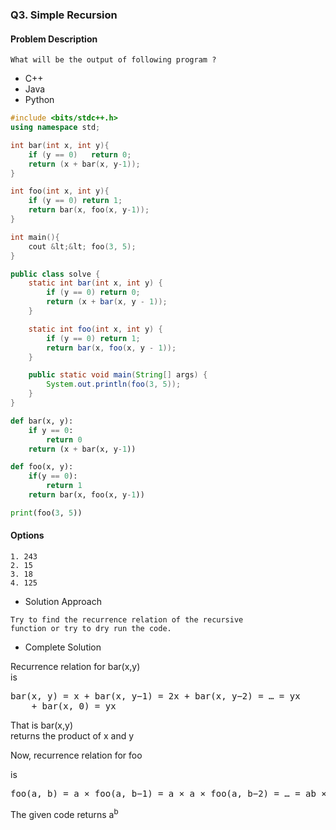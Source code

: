### Q3. Simple Recursion
#### Problem Description
```text
What will be the output of following program ?
```
<ul>
    <li>C++</li>
    <li>Java</li>
    <li>Python</li>
</ul>

```cpp
#include <bits/stdc++.h>
using namespace std;

int bar(int x, int y){
    if (y == 0)   return 0;
    return (x + bar(x, y-1));
}

int foo(int x, int y){
    if (y == 0) return 1;
    return bar(x, foo(x, y-1));
}

int main(){
    cout &lt;&lt; foo(3, 5);
}
```
```java
public class solve {
    static int bar(int x, int y) {
        if (y == 0) return 0;
        return (x + bar(x, y - 1));
    }

    static int foo(int x, int y) {
        if (y == 0) return 1;
        return bar(x, foo(x, y - 1));
    }

    public static void main(String[] args) {
        System.out.println(foo(3, 5));
    }
}
```

```python
def bar(x, y):
    if y == 0:
        return 0
    return (x + bar(x, y-1))

def foo(x, y):
    if(y == 0):
        return 1
    return bar(x, foo(x, y-1))

print(foo(3, 5))
```

#### Options
```text
1. 243
2. 15
3. 18
4. 125
```

* Solution Approach
```text
Try to find the recurrence relation of the recursive 
function or try to dry run the code.
```
* Complete Solution
<div>
    <p>Recurrence relation for bar(x,y)<br>is</p>
    <pre>bar(x, y) = x + bar(x, y−1) = 2x + bar(x, y−2) = … = yx 
    + bar(x, 0) = yx</pre>
    <p>That is bar(x,y)<br>
    returns the product of x and y</p>
    <p>Now, recurrence relation for foo</p>
    <p>is</p>
    <pre>foo(a, b) = a × foo(a, b−1) = a × a × foo(a, b−2) = … = ab × foo(a, 0) = ab × 1 = ab</pre>
    <p>The given code returns a<sup>b</sup></p>
</div>

